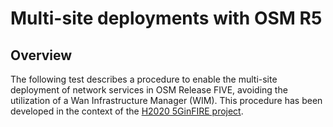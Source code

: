 <!-- TITLE: 5GinFIRE Contributions -->
<!-- SUBTITLE: A quick summary of 5GinFIRE contributions -->

# Multi-site deployments with OSM R5
## Overview 
The following test describes a procedure to enable the multi-site deployment of network services in OSM Release FIVE, avoiding the utilization of a Wan Infrastructure Manager (WIM). This procedure has been developed in the context of the  [H2020 5GinFIRE project](https://5ginfire.eu).